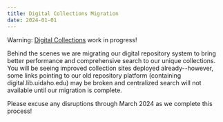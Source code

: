 ```yaml
---
title: Digital Collections Migration
date: 2024-01-01
---
```


Warning: [Digital Collections](https://www.lib.uidaho.edu/digital/) work in progress! 

Behind the scenes we are migrating our digital repository system to bring better performance and comprehensive search to our unique collections. 
You will be seeing improved collection sites deployed already--however, some links pointing to our old repository platform (containing digital.lib.uidaho.edu) may be broken and centralized search will not available until our migration is complete.

Please excuse any disruptions through March 2024 as we complete this process!
